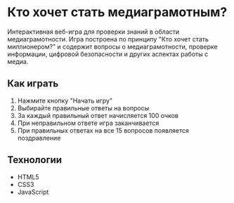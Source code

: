 # Кто хочет стать медиаграмотным?

Интерактивная веб-игра для проверки знаний в области медиаграмотности. Игра построена по принципу "Кто хочет стать миллионером?" и содержит вопросы о медиаграмотности, проверке информации, цифровой безопасности и других аспектах работы с медиа.

## Как играть
1. Нажмите кнопку "Начать игру"
2. Выбирайте правильные ответы на вопросы
3. За каждый правильный ответ начисляется 100 очков
4. При неправильном ответе игра заканчивается
5. При правильных ответах на все 15 вопросов появляется поздравление

## Технологии
- HTML5
- CSS3
- JavaScript 